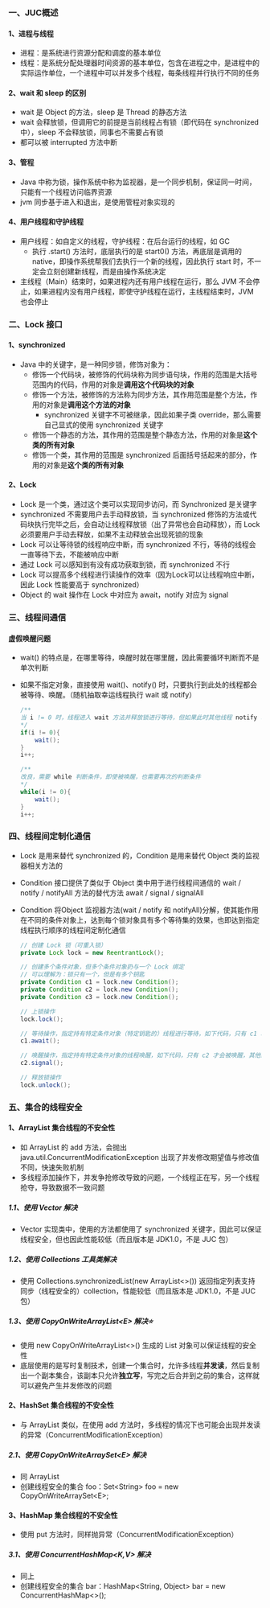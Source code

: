 ### 一、JUC概述

#### 1、进程与线程

- 进程：是系统进行资源分配和调度的基本单位
- 线程：是系统分配处理器时间资源的基本单位，包含在进程之中，是进程中的实际运作单位，一个进程中可以并发多个线程，每条线程并行执行不同的任务

#### 2、wait 和 sleep 的区别

- wait 是 Object 的方法，sleep 是 Thread 的静态方法
- wait 会释放锁，但调用它的前提是当前线程占有锁（即代码在 synchronized 中），sleep 不会释放锁，同事也不需要占有锁
- 都可以被 interrupted 方法中断

#### 3、管程

- Java 中称为锁，操作系统中称为监视器，是一个同步机制，保证同一时间，只能有一个线程访问临界资源
- jvm 同步基于进入和退出，是使用管程对象实现的

#### 4、用户线程和守护线程

- 用户线程：如自定义的线程，守护线程：在后台运行的线程，如 GC
    - 执行 .start() 方法时，底层执行的是 start0() 方法，再底层是调用的 native，即操作系统帮我们去执行一个新的线程，因此执行 start 时，不一定会立刻创建新线程，而是由操作系统决定
- 主线程（Main）结束时，如果进程内还有用户线程在运行，那么 JVM 不会停止，如果进程内没有用户线程，即使守护线程在运行，主线程结束时，JVM 也会停止



### 二、Lock 接口

#### 1、synchronized

- Java 中的关键字，是一种同步锁，修饰对象为：
    - 修饰一个代码块，被修饰的代码块称为同步语句块，作用的范围是大括号范围内的代码，作用的对象是**调用这个代码块的对象**
    - 修饰一个方法，被修饰的方法称为同步方法，其作用范围是整个方法，作用的对象是**调用这个方法的对象**
        - synchronized 关键字不可被继承，因此如果子类 override，那么需要自己显式的使用 synchronized 关键字
    - 修饰一个静态的方法，其作用的范围是整个静态方法，作用的对象是**这个类的所有对象**
    - 修饰一个类，其作用的范围是 synchronized 后面括号括起来的部分，作用的对象是**这个类的所有对象**

#### 2、Lock

- Lock 是一个类，通过这个类可以实现同步访问，而 Synchronized 是关键字
- synchronized 不需要用户去手动释放锁，当 synchronized 修饰的方法或代码块执行完毕之后，会自动让线程释放锁（出了异常也会自动释放），而 Lock 必须要用户手动去释放，如果不主动释放会出现死锁的现象
- Lock 可以让等待锁的线程响应中断，而 synchronized 不行，等待的线程会一直等待下去，不能被响应中断
- 通过 Lock 可以感知到有没有成功获取到锁，而 synchronized 不行
- Lock 可以提高多个线程进行读操作的效率（因为Lock可以让线程响应中断，因此 Lock 性能要高于 synchronized）
- Object 的 wait 操作在 Lock 中对应为 await，notify 对应为 signal



### 三、线程间通信

#### 虚假唤醒问题

- wait() 的特点是，在哪里等待，唤醒时就在哪里醒，因此需要循环判断而不是单次判断

- 如果不指定对象，直接使用 wait()、notify() 时，只要执行到此处的线程都会被等待、唤醒。（随机抽取幸运线程执行 wait 或 notify）

    ```java
    /**
    当 i != 0 时，线程进入 wait 方法并释放锁进行等待，但如果此时其他线程 notify 唤醒了该线程，那么判断就会失效，在 wait 行继续执行，会执行到不应该执行的 i++ 操作
    */
    if(i != 0){
        wait();
    }
    i++;
    
    /**
    改良，需要 while 判断条件，即使被唤醒，也需要再次的判断条件
    */
    while(i != 0){
    	wait();
    }
    i++;
    ```



### 四、线程间定制化通信

- Lock 是用来替代 synchronized 的，Condition 是用来替代 Object 类的监视器相关方法的

- Condition 接口提供了类似于 Object 类中用于进行线程间通信的 wait / notify / notifyAll 方法的替代方法 await / signal / signalAll

- Condition 将Object 监视器方法(wait / notify 和 notifyAll)分解，使其能作用在不同的条件对象上，达到每个锁对象具有多个等待集的效果，也即达到指定线程执行顺序的线程间定制化通信

    ```java
    // 创建 Lock 锁（可重入锁）
    private Lock lock = new ReentrantLock();
    
    // 创建多个条件对象，但多个条件对象扔与一个 Lock 绑定
    // 可以理解为：锁只有一个，但是有多个钥匙
    private Condition c1 = lock.new Condition();
    private Condition c2 = lock.new Condition();
    private Condition c3 = lock.new Condition();
    
    // 上锁操作
    lock.lock();
    
    // 等待操作，指定持有特定条件对象（特定钥匙的）线程进行等待，如下代码，只有 c1 才会等待
    c1.await();
    
    // 唤醒操作，指定持有特定条件对象的线程唤醒，如下代码，只有 c2 才会被唤醒，其他线程不受影响
    c2.signal();
    
    // 释放锁操作
    lock.unlock();
    ```



### 五、集合的线程安全

#### 1、ArrayList 集合线程的不安全性

- 如 ArrayList 的 add 方法，会抛出 java.util.ConcurrentModificationException 出现了并发修改期望值与修改值不同，快速失败机制
- 多线程添加操作下，并发争抢修改导致的问题，一个线程正在写，另一个线程抢夺，导致数据不一致问题

##### 1.1、使用 Vector 解决

- Vector 实现类中，使用的方法都使用了 synchronized 关键字，因此可以保证线程安全，但也因此性能较低（而且版本是 JDK1.0，不是 JUC 包）

##### 1.2、使用 Collections 工具类解决

- 使用 Collections.synchronizedList(new ArrayList<>()) 返回指定列表支持同步（线程安全的）collection，性能较低（而且版本是 JDK1.0，不是 JUC 包）

##### 1.3、使用 CopyOnWriteArrayList\<E> 解决:star:

- 使用 new CopyOnWriteArrayList\<>() 生成的 List 对象可以保证线程的安全性
- 底层使用的是写时复制技术，创建一个集合时，允许多线程**并发读**，然后复制出一个副本集合，该副本只允许**独立写**，写完之后合并到之前的集合，这样就可以避免产生并发修改的问题

#### 2、HashSet 集合线程的不安全性

- 与 ArrayList 类似，在使用 add 方法时，多线程的情况下也可能会出现并发读的异常（ConcurrentModificationException）

##### 2.1、使用 CopyOnWriteArraySet\<E> 解决

- 同 ArrayList
- 创建线程安全的集合 foo：Set\<String> foo = new CopyOnWriteArraySet\<E>;

#### 3、HashMap 集合线程的不安全性

- 使用 put 方法时，同样抛异常（ConcurrentModificationException）

##### 3.1、使用 ConcurrentHashMap\<K,V> 解决

- 同上
- 创建线程安全的集合 bar：HashMap\<String, Object> bar = new ConcurrentHashMap\<>();